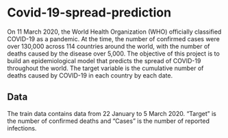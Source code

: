 # Covid-19-spread-prediction
On 11 March 2020, the World Health Organization (WHO) officially classified COVID-19 as a
pandemic. At the time, the number of confirmed cases were over 130,000 across 114 countries
around the world, with the number of deaths caused by the disease over 5,000. The objective of
this project is to build an epidemiological model that predicts the spread of COVID-19 throughout
the world. The target variable is the cumulative number of deaths caused by COVID-19 in each
country by each date.

## Data
The train data contains data from 22 January to 5 March 2020. “Target” is the number of confirmed
deaths and “Cases” is the number of reported infections.
